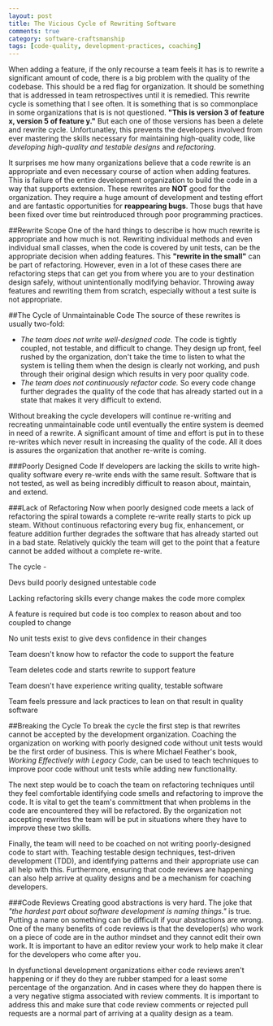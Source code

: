 ```yaml
---
layout: post
title: The Vicious Cycle of Rewriting Software
comments: true
category: software-craftsmanship
tags: [code-quality, development-practices, coaching]
---
```


When adding a feature, if the only recourse a team feels it has is to rewrite a significant amount of code, there is a big problem with the quality of the codebase. This should be a red flag for organization. It should be something that is addressed in team retrospectives until it is remedied. This rewrite cycle is something that I see often. It is something that is so commonplace in some organizations that is is not questioned. __"This is version 3 of feature x, version 5 of feature y."__ But each one of those versions has been a delete and rewrite cycle. Unfortunatley, this prevents the developers involved from ever mastering the skills necessary for maintaining high-quality code, like *developing high-quality and testable designs* and *refactoring*.

<!--more-->
It surprises me how many organizations believe that a code rewrite is an appropriate and even necessary course of action when adding features. This is failure of the entire development organization to build the code in a way that supports extension. These rewrites are **NOT** good for the organization. They require a huge amount of development and testing effort and are fantastic opportunities for **reappearing bugs**. Those bugs that have been fixed over time but reintroduced through poor programming practices.

##Rewrite Scope
One of the hard things to describe is how much rewrite is appropriate and how much is not. Rewriting individual methods and even individual small classes, when the code is covered by unit tests, can be the appropriate decision when adding features.  This __"rewrite in the small"__ can be part of refactoring. However, even in a lot of these cases there are refactoring steps that can get you from where you are to your destination design safely, without unintentionally modifying behavior. Throwing away features and rewriting them from scratch, especially without a test suite is not appropriate. 

##The Cycle of Unmaintainable Code
The source of these rewrites is usually two-fold:  
* _The team does not write well-designed code._ The code is tightly coupled, not testable, and difficult to change.  They design up front, feel rushed by the organization, don't take the time to listen to what the system is telling them when the design is clearly not working, and push through their original design which results in very poor quality code. 
* _The team does not continuously refactor code._ So every code change further degrades the quality of the code that has already started out in a state that makes it very difficult to extend.

Without breaking the cycle developers will continue re-writing and recreating unmaintainable code until eventually the entire system is deemed in need of a rewrite. A significant amount of time and effort is put in to these re-writes which never result in increasing the quality of the code.  All it does is assures the organization that another re-write is coming.

###Poorly Designed Code
If developers are lacking the skills to write high-quality software every re-write ends with the same result. Software that is not tested, as well as being incredibly difficult to reason about, maintain, and extend. 

###Lack of Refactoring
Now when poorly designed code meets a lack of refactoring the spiral towards a complete re-write really starts to pick up steam. Without continuous refactoring every bug fix, enhancement, or feature addition further degrades the software that has already started out in a bad state. Relatively quickly the team will get to the point that a feature cannot be added without a complete re-write. 



The cycle -

Devs build poorly designed untestable code


Lacking refactoring skills every change makes the code more complex

A feature is required but code is too complex to reason about and too coupled to change

No unit tests exist to give devs confidence in their changes

Team doesn't know how to refactor the code to support the feature

Team deletes code and starts rewrite to support feature

Team doesn't have experience writing quality, testable software

Team feels pressure and lack practices to lean on that result in quality software


##Breaking the Cycle
To break the cycle the first step is that rewrites cannot be accepted by the development organization. Coaching the organization on working with poorly designed code without unit tests would be the first order of business. This is where Michael Feather's book, _Working Effectively with Legacy Code_, can be used to teach techniques to improve poor code without unit tests while adding new functionality.

The next step would be to coach the team on refactoring techniques until they feel comfortable identifying code smells and refactoring to improve the code. It is vital to get the team's committment that when problems in the code are encountered they will be refactored. By the organization not accepting rewrites the team will be put in situations where they have to improve these two skills. 

Finally, the team will need to be coached on not writing poorly-designed code to start with. Teaching testable design techniques, test-driven development (TDD), and identifying patterns and their appropriate use can all help with this. Furthermore, ensuring that code reviews are happening can also help arrive at quality designs and be a mechanism for coaching developers.

###Code Reviews
Creating good abstractions is very hard. The joke that _"the hardest part about software development is naming things."_ is true. Putting a name on something can be difficult if your abstractions are wrong. One of the many benefits of code reviews is that the developer(s) who work on a piece of code are in the author mindset and they cannot edit their own work. It is important to have an editor review your work to help make it clear for the developers who come after you.  

In dysfunctional development organizations either code reviews aren't happening or if they do they are rubber stamped for a least some percentage of the organzation. And in cases where they do happen there is a very negative stigma associated with review comments. It is important to address this and make sure that code review comments or rejected pull requests are a normal part of arriving at a quality design as a team.
